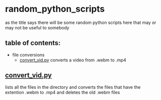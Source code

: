 # random_python_scripts
as the title says there will be some random python scripts here that may or may not be useful to somebody

## table of contents:
- file conversions
  - [convert_vid.py](#convert_vid.py) converts a video from .webm to .mp4

## [convert_vid.py](https://github.com/Omar-Arabi1/random_python_scripts/blob/main/file_conversions/convert_vid.py)
lists all the files in the directory and converts the files that have the extention .webm to .mp4 and deletes the old .webm files